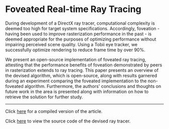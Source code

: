 Foveated Real-time Ray Tracing
======

During development of a DirectX ray tracer, computational complexity is deemed too high for target system specifications.
Accordingly, foveation - having been used to improve rasterization performance in the past - is deemed appropriate for the purposes of optimizing performance without impairing perceived scene quality.
Using a Tobii eye tracker, we successfully optimize rendering to reduce frame time by over $90\%$.

We present an open-source implementation of foveated ray tracing, attesting that the performance benefits of foveation demonstrated by peers in rasterization extends to ray tracing.
This paper presents an overview of the devised algorithm, which is open-source, along with results garnered during an experiment comparing the foveated implementation to the non-foveated algorithm.
Furthermore, the authors' conclusions and thoughts on future work in the area is presented along with information on how to retrieve the solution for further study.

---

Click [here](https://github.com/CaterHatterPillar/dv2519/releases/download/v1.1/fov_rt_et.pdf) for a compiled version of the article.

Click [here](https://github.com/CaterHatterPillar/raytrace-et) to view the source code of the devised ray tracer.
